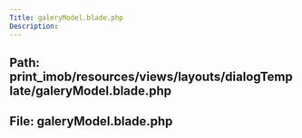 ```yaml
---
Title: galeryModel.blade.php
Description:
---
```


## Path: print_imob/resources/views/layouts/dialogTemplate/galeryModel.blade.php
## File: galeryModel.blade.php
